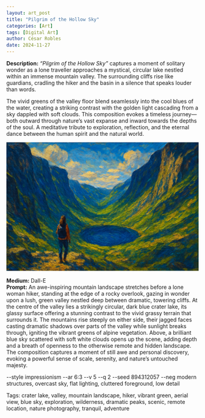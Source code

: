 ```yaml
---
layout: art_post
title: "Pilgrim of the Hollow Sky"
categories: [Art]
tags: [Digital Art]
author: César Robles
date: 2024-11-27
---
```

**Description:** *“Pilgrim of the Hollow Sky”* captures a moment of solitary wonder as a lone traveller approaches a mystical, circular lake nestled within an immense mountain valley. The surrounding cliffs rise like guardians, cradling the hiker and the basin in a silence that speaks louder than words.

The vivid greens of the valley floor blend seamlessly into the cool blues of the water, creating a striking contrast with the golden light cascading from a sky dappled with soft clouds. This composition evokes a timeless journey—both outward through nature’s vast expanse and inward towards the depths of the soul. A meditative tribute to exploration, reflection, and the eternal dance between the human spirit and the natural world.

![Pilgrim of the Hollow Sky](/imag/digital_art/pilgrim_of_the_hollow_sky.jpg)

**Medium:** Dall-E\
**Prompt:** An awe-inspiring mountain landscape stretches before a lone woman hiker, standing at the edge of a rocky overlook, gazing in wonder upon a lush, green valley nestled deep between dramatic, towering cliffs. At the centre of the valley lies a strikingly circular, dark blue crater lake, its glassy surface offering a stunning contrast to the vivid grassy terrain that surrounds it. The mountains rise steeply on either side, their jagged faces casting dramatic shadows over parts of the valley while sunlight breaks through, igniting the vibrant greens of alpine vegetation. Above, a brilliant blue sky scattered with soft white clouds opens up the scene, adding depth and a breath of openness to the otherwise remote and hidden landscape. The composition captures a moment of still awe and personal discovery, evoking a powerful sense of scale, serenity, and nature’s untouched majesty.

--style impressionism --ar 6:3 --v 5 --q 2 --seed 894312057 --neg modern structures, overcast sky, flat lighting, cluttered foreground, low detail

Tags: crater lake, valley, mountain landscape, hiker, vibrant green, aerial view, blue sky, exploration, wilderness, dramatic peaks, scenic, remote location, nature photography, tranquil, adventure